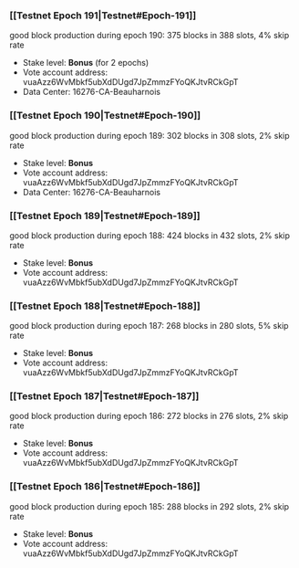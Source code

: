 ### [[Testnet Epoch 191|Testnet#Epoch-191]]
good block production during epoch 190: 375 blocks in 388 slots, 4% skip rate
* Stake level: **Bonus** (for 2 epochs)
* Vote account address: vuaAzz6WvMbkf5ubXdDUgd7JpZmmzFYoQKJtvRCkGpT
* Data Center: 16276-CA-Beauharnois
### [[Testnet Epoch 190|Testnet#Epoch-190]]
good block production during epoch 189: 302 blocks in 308 slots, 2% skip rate
* Stake level: **Bonus**
* Vote account address: vuaAzz6WvMbkf5ubXdDUgd7JpZmmzFYoQKJtvRCkGpT
* Data Center: 16276-CA-Beauharnois
### [[Testnet Epoch 189|Testnet#Epoch-189]]
good block production during epoch 188: 424 blocks in 432 slots, 2% skip rate
* Stake level: **Bonus**
* Vote account address: vuaAzz6WvMbkf5ubXdDUgd7JpZmmzFYoQKJtvRCkGpT
### [[Testnet Epoch 188|Testnet#Epoch-188]]
good block production during epoch 187: 268 blocks in 280 slots, 5% skip rate
* Stake level: **Bonus**
* Vote account address: vuaAzz6WvMbkf5ubXdDUgd7JpZmmzFYoQKJtvRCkGpT
### [[Testnet Epoch 187|Testnet#Epoch-187]]
good block production during epoch 186: 272 blocks in 276 slots, 2% skip rate
* Stake level: **Bonus**
* Vote account address: vuaAzz6WvMbkf5ubXdDUgd7JpZmmzFYoQKJtvRCkGpT
### [[Testnet Epoch 186|Testnet#Epoch-186]]
good block production during epoch 185: 288 blocks in 292 slots, 2% skip rate
* Stake level: **Bonus**
* Vote account address: vuaAzz6WvMbkf5ubXdDUgd7JpZmmzFYoQKJtvRCkGpT